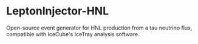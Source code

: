 # LeptonInjector-HNL
Open-source event generator for HNL production from a tau neutrino flux, compatible with IceCube's IceTray analysis software.
